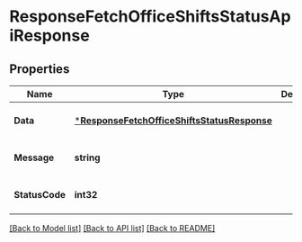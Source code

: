 # ResponseFetchOfficeShiftsStatusApiResponse

## Properties
Name | Type | Description | Notes
------------ | ------------- | ------------- | -------------
**Data** | [***ResponseFetchOfficeShiftsStatusResponse**](response.FetchOfficeShiftsStatusResponse.md) |  | [optional] [default to null]
**Message** | **string** |  | [optional] [default to null]
**StatusCode** | **int32** |  | [optional] [default to null]

[[Back to Model list]](../README.md#documentation-for-models) [[Back to API list]](../README.md#documentation-for-api-endpoints) [[Back to README]](../README.md)


